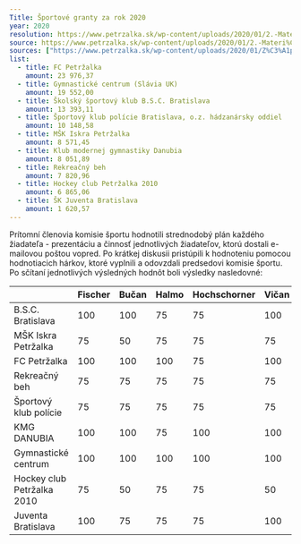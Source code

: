 ```yaml
---
Title: Športové granty za rok 2020
year: 2020
resolution: https://www.petrzalka.sk/wp-content/uploads/2020/01/2.-Materi%C3%A1l_Dot%C3%A1cie-pre-ve%C4%BEk%C3%A9-%C5%A1portov%C3%A9-kluby-na-rok-2020-na-MZ.pdf
source: https://www.petrzalka.sk/wp-content/uploads/2020/01/2.-Materi%C3%A1l_Dot%C3%A1cie-pre-ve%C4%BEk%C3%A9-%C5%A1portov%C3%A9-kluby-na-rok-2020-na-MZ.pdf
sources: ["https://www.petrzalka.sk/wp-content/uploads/2020/01/Z%C3%A1pisnica-z-komisie-%C5%A1portu-2020-01-21.pdf"]
list:
  - title: FC Petržalka
    amount: 23 976,37
  - title: Gymnastické centrum (Slávia UK)
    amount: 19 552,00
  - title: Školský športový klub B.S.C. Bratislava
    amount: 13 393,11
  - title: Športový klub polície Bratislava, o.z. hádzanársky oddiel
    amount: 10 148,58
  - title: MŠK Iskra Petržalka
    amount: 8 571,45
  - title: Klub modernej gymnastiky Danubia
    amount: 8 051,89
  - title: Rekreačný beh
    amount: 7 820,96
  - title: Hockey club Petržalka 2010
    amount: 6 865,06
  - title: ŠK Juventa Bratislava
    amount: 1 620,57
---
```


Prítomní členovia komisie športu hodnotili strednodobý plán každého žiadateľa -
prezentáciu a činnosť jednotlivých žiadateľov, ktorú dostali e-mailovou poštou vopred. Po krátkej diskusii pristúpili k hodnoteniu pomocou hodnotiacich hárkov, ktoré vyplnili a odovzdali predsedovi komisie športu. Po sčítaní jednotlivých výsledných hodnôt boli výsledky nasledovné:

|                           | Fischer | Bučan | Halmo | Hochschorner  | Vičan | Horínek | SUM
| ---                       | ---     | ---   | ---   | ---           | ---   | ---     | ---
B.S.C. Bratislava           | 100     | 100   | 75    | 75            | 100   | 100     | 550
MŠK Iskra Petržalka         | 75      | 50    | 75    | 75            | 75    | 75      | 425
FC Petržalka                | 100     | 100   | 100   | 75            | 100   | 100     | 575
Rekreačný beh               | 75      | 75    | 75    | 75            | 75    | 75      | 450
Športový klub polície       | 75      | 75    | 75    | 75            | 75    | 75      | 450
KMG DANUBIA                 | 100     | 100   | 75    | 100           | 100   | 75      | 550
Gymnastické centrum         | 100     | 100   | 100   | 100           | 100   | 75      | 575
Hockey club Petržalka 2010  | 75      | 50    | 75    | 75            | 50    | 100     | 425
Juventa Bratislava          | 100     | 75    | 75    | 75            | 100   | 75      | 500
